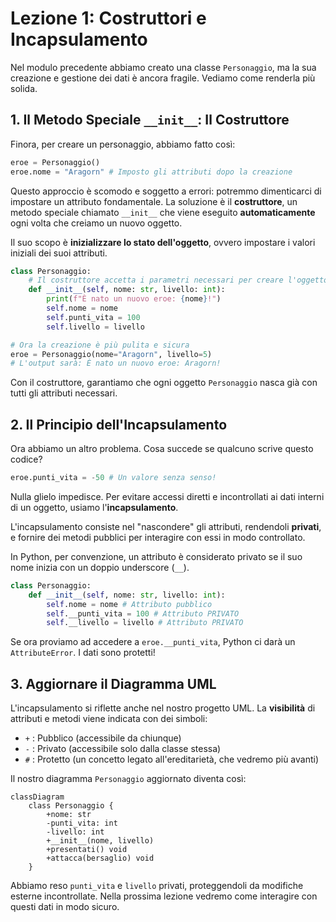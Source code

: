 # Lezione 1: Costruttori e Incapsulamento

Nel modulo precedente abbiamo creato una classe `Personaggio`, ma la sua creazione e gestione dei dati è ancora fragile. Vediamo come renderla più solida.

## 1. Il Metodo Speciale `__init__`: Il Costruttore

Finora, per creare un personaggio, abbiamo fatto così:

```python
eroe = Personaggio()
eroe.nome = "Aragorn" # Imposto gli attributi dopo la creazione
```

Questo approccio è scomodo e soggetto a errori: potremmo dimenticarci di impostare un attributo fondamentale. La soluzione è il **costruttore**, un metodo speciale chiamato `__init__` che viene eseguito **automaticamente** ogni volta che creiamo un nuovo oggetto.

Il suo scopo è **inizializzare lo stato dell'oggetto**, ovvero impostare i valori iniziali dei suoi attributi.

```python
class Personaggio:
    # Il costruttore accetta i parametri necessari per creare l'oggetto
    def __init__(self, nome: str, livello: int):
        print(f"È nato un nuovo eroe: {nome}!")
        self.nome = nome
        self.punti_vita = 100
        self.livello = livello

# Ora la creazione è più pulita e sicura
eroe = Personaggio(nome="Aragorn", livello=5)
# L'output sarà: È nato un nuovo eroe: Aragorn!
```

Con il costruttore, garantiamo che ogni oggetto `Personaggio` nasca già con tutti gli attributi necessari.

## 2. Il Principio dell'Incapsulamento

Ora abbiamo un altro problema. Cosa succede se qualcuno scrive questo codice?

```python
eroe.punti_vita = -50 # Un valore senza senso!
```

Nulla glielo impedisce. Per evitare accessi diretti e incontrollati ai dati interni di un oggetto, usiamo l'**incapsulamento**.

L'incapsulamento consiste nel "nascondere" gli attributi, rendendoli **privati**, e fornire dei metodi pubblici per interagire con essi in modo controllato.

In Python, per convenzione, un attributo è considerato privato se il suo nome inizia con un doppio underscore (`__`).

```python
class Personaggio:
    def __init__(self, nome: str, livello: int):
        self.nome = nome # Attributo pubblico
        self.__punti_vita = 100 # Attributo PRIVATO
        self.__livello = livello # Attributo PRIVATO
```

Se ora proviamo ad accedere a `eroe.__punti_vita`, Python ci darà un `AttributeError`. I dati sono protetti!

## 3. Aggiornare il Diagramma UML

L'incapsulamento si riflette anche nel nostro progetto UML. La **visibilità** di attributi e metodi viene indicata con dei simboli:
*   `+` : Pubblico (accessibile da chiunque)
*   `-` : Privato (accessibile solo dalla classe stessa)
*   `#` : Protetto (un concetto legato all'ereditarietà, che vedremo più avanti)

Il nostro diagramma `Personaggio` aggiornato diventa così:

```mermaid
classDiagram
    class Personaggio {
        +nome: str
        -punti_vita: int
        -livello: int
        +__init__(nome, livello)
        +presentati() void
        +attacca(bersaglio) void
    }
```
Abbiamo reso `punti_vita` e `livello` privati, proteggendoli da modifiche esterne incontrollate. Nella prossima lezione vedremo come interagire con questi dati in modo sicuro.